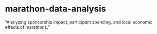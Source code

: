 # marathon-data-analysis
“Analyzing sponsorship impact, participant spending, and local economic effects of marathons.”

